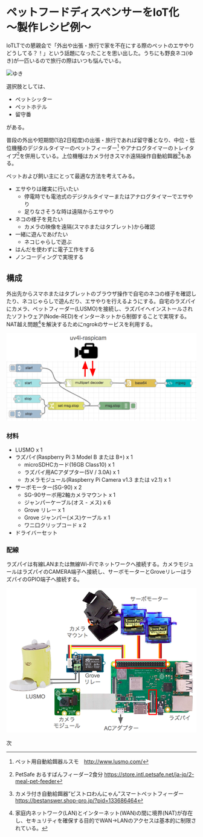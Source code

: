 # ペットフードディスペンサーをIoT化　～製作レシピ例～

IoTLTでの懇親会で「外出や出張・旅行で家を不在にする際のペットのエサやりどうしてる？！」という話題になったことを思い出した。うちにも野良ネコ(ゆき)が一匹いるので旅行の際はいつも悩んでいる。

![ゆき](images\Recipe-IoTCatFoodDispenser\cat.png?scale=0.3)

選択肢としては、

* ペットシッター
* ペットホテル
* 留守番

がある。

普段の外出や短期間(1泊2日程度)の出張・旅行であれば留守番となり、中位・低位機種のデジタルタイマーのペットフィーダー[^feeder1] やアナログタイマーのトレイタイプ[^feeder2]を併用している。上位機種はカメラ付きスマホ遠隔操作自動給餌器[^feeder3]もある。

[^feeder1]: ペット用自動給餌器ルスモ　http://www.lusmo.com/
[^feeder2]: PetSafe おるすばんフィーダー2食分 https://store.intl.petsafe.net/ja-jp/2-meal-pet-feeder
[^feeder3]: カメラ付き自動給餌器”ビストロわんにゃん”スマートペットフィーダー https://bestanswer.shop-pro.jp/?pid=133686464


ペットおよび飼い主にとって最適な方法を考えてみる。

* エサやりは確実に行いたい
    * 停電時でも電池式のデジタルタイマーまたはアナログタイマーでエサやり
    * 足りなさそうな時は遠隔からエサやり
* ネコの様子を見たい
    * カメラの映像を遠隔(スマホまたはタブレット)から確認
* 一緒に遊んであげたい
    * ネコじゃらしで遊ぶ
* はんだを使わずに電子工作をする
* ノンコーディングで実現する

## 構成
外出先からスマホまたはタブレットのブラウザ操作で自宅のネコの様子を確認したり、ネコじゃらしで遊んだり、エサやりを行えるようにする。自宅のラズパイにカメラ、ペットフィーダー(LUSMO)を接続し、ラズパイへインストールされたソフトウェア(Node-RED)をインターネットから制御することで実現する。NAT越え問題[^nat]を解決するためにngrokのサービスを利用する。

[^nat]: 家庭内ネットワーク(LAN)とインターネット(WAN)の間に境界(NAT)が存在し、セキュリティを確保する目的でWAN→LANのアクセスは基本的に制限されている。

![技術要素と構成](images\Recipe-IoTCatFoodDispenser\components.png?scale=0.3)

### 材料
* LUSMO x 1
* ラズパイ(Raspberry Pi 3 Model B または B+) x 1
    * microSDHCカード(16GB Class10) x 1
    * ラズパイ用ACアダプター(5V / 3.0A) x 1
    * カメラモジュール(Raspberry Pi Camera v1.3 または v2.1) x 1
* サーボモーター(SG-90) x 2
    * SG-90サーボ用2軸カメラマウント x 1
    * ジャンパーケーブル(オス - メス) x 6
    * Grove リレー x 1
    * Grove ジャンパー(メス)ケーブル x 1
    * ワニ口クリップコード x 2
* ドライバーセット

### 配線
ラズパイは有線LANまたは無線Wi-Fiでネットワークへ接続する。カメラモジュールはラズパイのCAMERA端子へ接続し、サーボモーターとGroveリレーはラズパイのGPIO端子へ接続する。

![結線ブロック図](images\Recipe-IoTCatFoodDispenser\connection.png?scale=0.3)

次